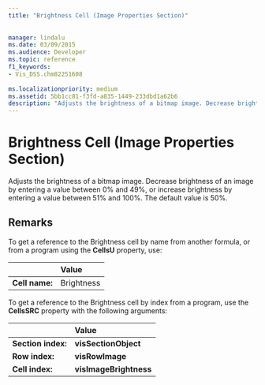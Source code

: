 ```yaml
---
title: "Brightness Cell (Image Properties Section)"
 
 
manager: lindalu
ms.date: 03/09/2015
ms.audience: Developer
ms.topic: reference
f1_keywords:
- Vis_DSS.chm82251608
 
ms.localizationpriority: medium
ms.assetid: 5bb1cc81-f3fd-a835-1449-233dbd1a62b6
description: "Adjusts the brightness of a bitmap image. Decrease brightness of an image by entering a value between 0% and 49%, or increase brightness by entering a value between 51% and 100%. The default value is 50%."
---
```


# Brightness Cell (Image Properties Section)

Adjusts the brightness of a bitmap image. Decrease brightness of an image by entering a value between 0% and 49%, or increase brightness by entering a value between 51% and 100%. The default value is 50%.
  
## Remarks

To get a reference to the Brightness cell by name from another formula, or from a program using the **CellsU** property, use: 
  
||Value |
|:-----|:-----|
| **Cell name:**  <br/> | Brightness  <br/> |
   
To get a reference to the Brightness cell by index from a program, use the **CellsSRC** property with the following arguments: 
  
||Value |
|:-----|:-----|
| **Section index:**  <br/> |**visSectionObject** <br/> |
| **Row index:**  <br/> |**visRowImage** <br/> |
| **Cell index:**  <br/> |**visImageBrightness** <br/> |
   

